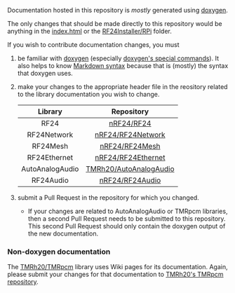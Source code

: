 Documentation hosted in this repository is *mostly* generated using [doxygen](https://www.doxygen.nl).

The only changes that should be made directly to this repository would be anything in the
[index.html](https://github.com/TMRh20/tmrh20.github.io/blob/master/index.html) or the
[RF24Installer/RPi](https://github.com/TMRh20/tmrh20.github.io/tree/master/RF24Installer/RPi) folder.

If you wish to contribute documentation changes, you must
1. be familiar with [doxygen](https://www.doxygen.nl/manual/index.html) (especially
[doxygen's special commands](https://www.doxygen.nl/manual/commands.html)).
It also helps to know [Markdown syntax](https://guides.github.com/features/mastering-markdown/)
because that is (mostly) the syntax that doxygen uses.
2. make your changes to the appropriate header file in the reository related to the library
documentation you wish to change.

    | Library | Repository |
    |:-------:|:----------:|
    | RF24 | [nRF24/RF24](https://github.com/nRF24/RF24) |
    | RF24Network | [nRF24/RF24Network](https://github.com/nRF24/RF24Network) |
    | RF24Mesh | [nRF24/RF24Mesh](https://github.com/nRF24/RF24Mesh) |
    | RF24Ethernet | [nRF24/RF24Ethernet](https://github.com/nRF24/RF24Ethernet) |
    | AutoAnalogAudio | [TMRh20/AutoAnalogAudio](https://github.com/TMRh20/AutoAnalogAudio) |
    | RF24Audio | [nRF24/RF24Audio](https://github.com/nRF24/RF24Audio) |
3. submit a Pull Request in the repository for which you changed.
    - If your changes are related to AutoAnalogAudio or TMRpcm libraries, then a second Pull Request
    needs to be submitted to this repository.
    This second Pull Request should only contain the doxygen output of the new documentation.

### Non-doxygen documentation
The [TMRh20/TMRpcm](https://github.com/TMRh20/TMRpcm) library uses Wiki
pages for its documentation. Again, please submit your changes for that
documentation to [TMRh20's TMRpcm repository](https://github.com/TMRh20/TMRpcm).
